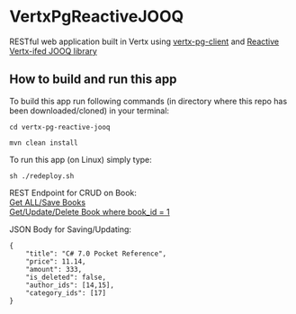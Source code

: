 # VertxPgReactiveJOOQ
RESTful web application built in Vertx using [vertx-pg-client](https://github.com/eclipse-vertx/vertx-sql-client/tree/master/vertx-pg-client) and [Reactive Vertx-ifed JOOQ library](https://github.com/jklingsporn/vertx-jooq/tree/master/vertx-jooq-classic-reactive)


## How to build and run this app
To build this app run following commands (in directory where this repo has been downloaded/cloned) in your terminal:

```cd vertx-pg-reactive-jooq```

```mvn clean install```

To run this app (on Linux) simply type:

```sh ./redeploy.sh```


REST Endpoint for CRUD on Book:<br/>
[Get ALL/Save Books](http://localhost:8080/api/books)<br/>
[Get/Update/Delete Book where book_id = 1](http://localhost:8080/api/books/1)<br/>


JSON Body for Saving/Updating:

```
{
	"title": "C# 7.0 Pocket Reference",
	"price": 11.14,
	"amount": 333,
	"is_deleted": false,
	"author_ids": [14,15],
	"category_ids": [17]
}
```
